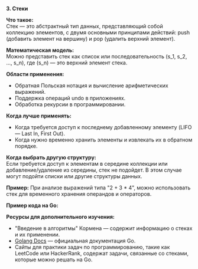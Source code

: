 **3. Стеки**

**Что такое:**  
Стек — это абстрактный тип данных, представляющий собой коллекцию элементов, с двумя основными принципами действий: push (добавить элемент на вершину) и pop (удалить верхний элемент).

**Математическая модель:**  
Можно представить стек как список или последовательность \(s_1, s_2, ..., s_n\), где \(s_n\) — это верхний элемент стека.

**Области применения:**
- Обратная Польская нотация и вычисление арифметических выражений.
- Поддержка операций undo в приложениях.
- Обработка рекурсии в программировании.

**Когда лучше применять:**
- Когда требуется доступ к последнему добавленному элементу (LIFO — Last In, First Out).
- Когда нужно временно хранить элементы и извлекать их в обратном порядке.

**Когда выбрать другую структуру:**  
Если требуется доступ к элементам в середине коллекции или добавление/удаление из середины, стек не подойдет. В этом случае могут подойти списки или другие структуры данных.

**Пример:** При анализе выражений типа "2 + 3 * 4", можно использовать стек для временного хранения операндов и операторов.

**Пример кода на Go:**

**Ресурсы для дополнительного изучения:**
- "Введение в алгоритмы" Кормена — содержит информацию о стеках и их применении.
- [Golang Docs](https://golang.org/doc/) — официальная документация Go.
- Сайты для практики задач по программированию, такие как LeetCode или HackerRank, содержат задачи, связанные со стеками, которые можно решать на Go.